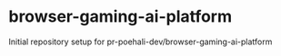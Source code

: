 # browser-gaming-ai-platform

Initial repository setup for pr-poehali-dev/browser-gaming-ai-platform